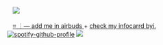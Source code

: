 

ㅤ![](https://komarev.com/ghpvc/?username=ughsybau&color=grey&style=plastic) ㅤㅤㅤ

ㅤ[⌗ ┆— add me in airbuds ](https://i.airbuds.fm/ughsybau/1BkcGeM7Xa) + [check my infocarrd byi.](https://ughsybau.carrd.co/#)
[![spotify-github-profile](https://spotify-github-profile.kittinanx.com/api/view?uid=31n66xtbpsrounvjf75wljatwstm&cover_image=true&theme=natemoo-re&show_offline=false&background_color=121212&interchange=true&bar_color=4a0000&bar_color_cover=true)](https://spotify-github-profile.kittinanx.com/api/view?uid=31n66xtbpsrounvjf75wljatwstm&redirect=true)
![](https://64.media.tumblr.com/8e9a88cd1266aaecaa012800a4246466/d58bd2972401ca99-f5/s2048x3072/b29648e85a08cc185206d8e9f9c3aeaeeddc898a.jpg)
